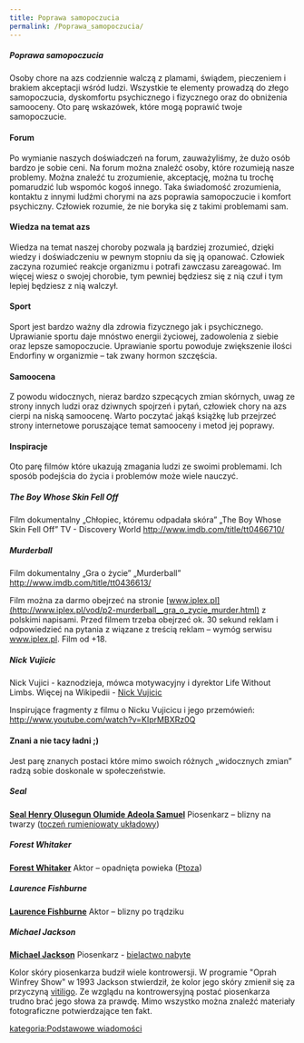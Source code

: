 ```yaml
---
title: Poprawa samopoczucia
permalink: /Poprawa_samopoczucia/
---
```


##### Poprawa samopoczucia

Osoby chore na azs codziennie walczą z plamami, świądem, pieczeniem i brakiem akceptacji wśród ludzi. Wszystkie te elementy prowadzą do złego samopoczucia, dyskomfortu psychicznego i fizycznego oraz do obniżenia samooceny. Oto parę wskazówek, które mogą poprawić twoje samopoczucie.

#### Forum

Po wymianie naszych doświadczeń na forum, zauważyliśmy, że dużo osób bardzo je sobie ceni. Na forum można znaleźć osoby, które rozumieją nasze problemy. Można znaleźć tu zrozumienie, akceptację, można tu trochę pomarudzić lub wspomóc kogoś innego. Taka świadomość zrozumienia, kontaktu z innymi ludźmi chorymi na azs poprawia samopoczucie i komfort psychiczny. Człowiek rozumie, że nie boryka się z takimi problemami sam.

#### Wiedza na temat azs

Wiedza na temat naszej choroby pozwala ją bardziej zrozumieć, dzięki wiedzy i doświadczeniu w pewnym stopniu da się ją opanować. Człowiek zaczyna rozumieć reakcje organizmu i potrafi zawczasu zareagować. Im więcej wiesz o swojej chorobie, tym pewniej będziesz się z nią czuł i tym lepiej będziesz z nią walczył.

#### Sport

Sport jest bardzo ważny dla zdrowia fizycznego jak i psychicznego. Uprawianie sportu daje mnóstwo energii życiowej, zadowolenia z siebie oraz lepsze samopoczucie. Uprawianie sportu powoduje zwiększenie ilości Endorfiny w organizmie – tak zwany hormon szczęścia.

#### Samoocena

Z powodu widocznych, nieraz bardzo szpecących zmian skórnych, uwag ze strony innych ludzi oraz dziwnych spojrzeń i pytań, człowiek chory na azs cierpi na niską samoocenę. Warto poczytać jakąś książkę lub przejrzeć strony internetowe poruszające temat samooceny i metod jej poprawy.

#### Inspiracje

Oto parę filmów które ukazują zmagania ludzi ze swoimi problemami. Ich sposób podejścia do życia i problemów może wiele nauczyć.

##### The Boy Whose Skin Fell Off

Film dokumentalny
„Chłopiec, któremu odpadała skóra”
„The Boy Whose Skin Fell Off”
TV - Discovery World
<http://www.imdb.com/title/tt0466710/>

##### Murderball

Film dokumentalny
„Gra o życie”
„Murderball”
<http://www.imdb.com/title/tt0436613/>

Film można za darmo obejrzeć na stronie [www.iplex.pl](http://www.iplex.pl/vod/p2-murderball__gra_o_zycie_murder.html) z polskimi napisami.
Przed filmem trzeba obejrzeć ok. 30 sekund reklam i odpowiedzieć na pytania z wiązane z treścią reklam – wymóg serwisu www.iplex.pl.
Film od +18.

##### Nick Vujicic

Nick Vujici - kaznodzieja, mówca motywacyjny i dyrektor Life Without Limbs. Więcej na Wikipedii - [Nick Vujicic](/wikipedia:en:Nick_Vujicic "wikilink")

Inspirujące fragmenty z filmu o Nicku Vujicicu i jego przemówień: <http://www.youtube.com/watch?v=KIprMBXRz0Q>

#### Znani a nie tacy ładni ;)

Jest parę znanych postaci które mimo swoich różnych „widocznych zmian” radzą sobie doskonale w społeczeństwie.

##### Seal

**[Seal Henry Olusegun Olumide Adeola Samuel](http://pl.wikipedia.org/wiki/Seal_%28piosenkarz%29)**
Piosenkarz – blizny na twarzy ([toczeń rumieniowaty układowy](http://pl.wikipedia.org/wiki/Tocze%C5%84_rumieniowaty_uk%C5%82adowy))

##### Forest Whitaker

**[Forest Whitaker](http://pl.wikipedia.org/wiki/Forest_Whitaker)**
Aktor – opadnięta powieka ([Ptoza](http://pl.wikipedia.org/wiki/Ptoza))

##### Laurence Fishburne

**[Laurence Fishburne](http://pl.wikipedia.org/wiki/Laurence_Fishburne)**
Aktor – blizny po trądziku

##### Michael Jackson

**[Michael Jackson](http://pl.wikipedia.org/wiki/Michael_Jackson)**
Piosenkarz - [bielactwo nabyte](http://pl.wikipedia.org/wiki/Bielactwo_nabyte)

Kolor skóry piosenkarza budził wiele kontrowersji. W programie "Oprah Winfrey Show" w 1993 Jackson stwierdził, że kolor jego skóry zmienił się za przyczyną [vitiligo](http://pl.wikipedia.org/wiki/Bielactwo_nabyte). Ze wzglądu na kontrowersyjną postać piosenkarza trudno brać jego słowa za prawdę. Mimo wszystko można znaleźć materiały fotograficzne potwierdzające ten fakt.

[kategoria:Podstawowe wiadomości](/kategoria:Podstawowe_wiadomości "wikilink")